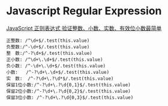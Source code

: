 # Javascript Regular Expression
[JavaScript 正则表达式 验证整数、小数、实数、有效位小数最简单]("http://www.jb51.net/article/19159.htm")
	
	正整数: /^\d+$/.test(this.value)
	负整数:/^-\d+$/.test(this.value)
	整　数:/^-?\d+$/.test(this.value)
	正小数: /^\d+\.\d+$/.test(this.value)
	负小数: /^-\d+\.\d+$/.test(this.value)
	小数:   /^-?\d+\.\d+$/.test(this.value)
	实　数:  /^-?\d+\.?\d*$/.test(this.value)
	保留1位小数:/^-?\d+\.?\d{0,1}$/.test(this.value)
	保留2位小数:/^-?\d+\.?\d{0,2}$/.test(this.value)
	保留3位小数: /^-?\d+\.?\d{0,3}$/.test(this.value)
